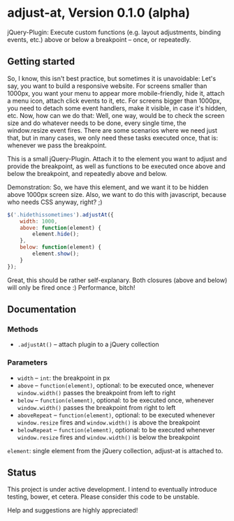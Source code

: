 # adjust-at, Version 0.1.0 (alpha)

jQuery-Plugin: Execute custom functions (e.g. layout adjustments, binding events, etc.) above or below a breakpoint – once, or repeatedly.

## Getting started

So, I know, this isn't best practice, but sometimes it is unavoidable: Let's say, you want to build a responsive website. For screens smaller than 1000px, you want your menu to appear more mobile-friendly, hide it, attach a menu icon, attach click events to it, etc. For screens bigger than 1000px, you need to detach some event handlers, make it visible, in case it's hidden, etc. Now, how can we do that: Well, one way, would be to check the screen size and do whatever needs to be done, every single time, the window.resize event fires. There are some scenarios where we need just that, but in many cases, we only need these tasks executed once, that is: whenever we pass the breakpoint.

This is a small jQuery-Plugin. Attach it to the element you want to adjust and provide the breakpoint, as well as functions to be executed once above and below the breakpoint, and repeatedly above and below.

Demonstration: So, we have this element, and we want it to be hidden above 1000px screen size. Also, we want to do this with javascript, because who needs CSS anyway, right? ;)

```javascript
$('.hidethissometimes').adjustAt({
    width: 1000,
    above: function(element) {
        element.hide();
    },
    below: function(element) {
        element.show();
    }
});
```

Great, this should be rather self-explanary. Both closures (above and below) will only be fired once :) Performance, bitch!

## Documentation

### Methods

* `.adjustAt()` – attach plugin to a jQuery collection

### Parameters

* `width` – `int`: the breakpoint in px
* `above` – `function(element)`, optional: to be executed once, whenever `window.width()` passes the breakpoint from left to right
* `below` – `function(element)`, optional: to be executed once, whenever `window.width()` passes the breakpoint from right to left
* `aboveRepeat` – `function(element)`, optional: to be executed whenever `window.resize` fires and `window.width()` is above the breakpoint
* `belowRepeat` – `function(element)`, optional: to be executed whenever `window.resize` fires and `window.width()` is below the breakpoint

`element`: single element from the jQuery collection, adjust-at is attached to.

## Status

This project is under active development. I intend to eventually introduce testing, bower, et cetera.
Please consider this code to be unstable.

Help and suggestions are highly appreciated!